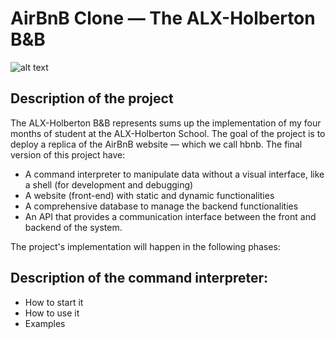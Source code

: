 # AirBnB Clone ― The ALX-Holberton B&B
![alt text](https://s3.amazonaws.com/alx-intranet.hbtn.io/uploads/medias/2018/6/65f4a1dd9c51265f49d0.png?X-Amz-Algorithm=AWS4-HMAC-SHA256&X-Amz-Credential=AKIARDDGGGOU65GPZGY3%2F20210215%2Fus-east-1%2Fs3%2Faws4_request&X-Amz-Date=20210215T155922Z&X-Amz-Expires=86400&X-Amz-SignedHeaders=host&X-Amz-Signature=1dc148b47c29c82b2b946443c733e3f4f41fe666af5f78d03e09c1af5a4a3a40)
## Description of the project
The ALX-Holberton B&B represents sums up the implementation of my four months of student at the ALX-Holberton School.
The goal of the project is to deploy a replica of the AirBnB website ― which we call hbnb. The final version of this project have:
- A command interpreter to manipulate data without a visual interface, like a shell (for development and debugging)
- A website (front-end) with static and dynamic functionalities
- A comprehensive database to manage the backend functionalities
- An API that provides a communication interface between the front and backend of the system.

The project's implementation will happen in the following phases:



## Description of the command interpreter:

- How to start it
- How to use it
- Examples
